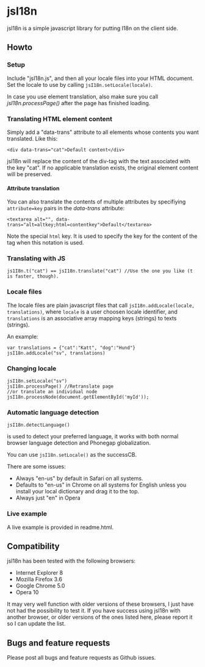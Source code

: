 # jsI18n

jsI18n is a simple javascript library for putting I18n on the client side.

## Howto

### Setup

Include "jsI18n.js", and then all your locale files into your HTML document.
Set the locale to use by calling `jsI18n.setLocale(locale)`.

In case you use element translation, also make sure you call 
*jsI18n.processPage()* after the page has finished loading.

### Translating HTML element content

Simply add a "data-trans" attribute to all elements whose contents
you want translated. Like this:

    <div data-trans="cat">Default content</div>

jsI18n will replace the content of the div-tag with the text associated 
with the key "cat". If no applicable translation exists, the original 
element content will be preserved.

#### Attribute translation

You can also translate the contents of multiple attributes by specifiying
`attribute=key` pairs in the *data-trans* attribute:

    <textarea alt="", data-trans="alt=altkey;html=contentkey">Default</textarea>

Note the special `html` key. It is used to specify the key for the content of
the tag when this notation is used.

### Translating with JS

    js1I8n.t("cat") == jsI18n.translate("cat") //Use the one you like (t is faster, though).

### Locale files

The locale files are plain javascript files that call 
`jsI18n.addLocale(locale, translations)`, where `locale`
is a user choosen locale identifier, and `translations`
is an associative array mapping keys (strings) to texts (strings).

An example:

    var translations = {"cat":"Katt", "dog":"Hund"}
    jsI18n.addLocale("sv", translations)

### Changing locale
    jsI18n.setLocale("sv")
    jsI18n.processPage() //Retranslate page
    //or translate an individual node
    jsI18n.processNode(document.getElementById('myId'));

### Automatic language detection
    jsI18n.detectLanguage()
is used to detect your preferred language, it works with both normal browser language detection and Phonegap globalization.

You can use `jsI18n.setLocale()` as the successCB. 

There are some issues:

- Always "en-us" by default in Safari on all systems.
- Defaults to "en-us" in Chrome on all systems for English unless you install your local dictionary and drag it to the top.
- Always just "en" in Opera

### Live example

A live example is provided in readme.html.

## Compatibility

jsI18n has been tested with the following browsers:

* Internet Explorer 8
* Mozilla Firefox 3.6
* Google Chrome 5.0
* Opera 10

It may very well function with older versions of these browsers, I just 
have not had the possibility to test it. If you have success using jsI18n
with another browser, or older versions of the ones listed here, please
report it so I can update the list.

## Bugs and feature requests

Please post all bugs and feature requests as Github issues.
